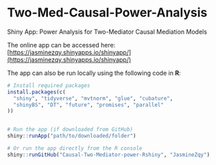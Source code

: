 # Two-Med-Causal-Power-Analysis

Shiny App: Power Analysis for Two-Mediator Causal Mediation Models

The online app can be accessed here: [https://jasminezqy.shinyapps.io/shinyapp/](https://jasminezqy.shinyapps.io/shinyapp/)  


The app can also be run locally using the following code in **R**:

```r
# Install required packages
install.packages(c(
  "shiny", "tidyverse", "mvtnorm", "glue", "cubature",
  "shinyBS", "DT", "future", "promises", "parallel"
))


# Run the app (if downloaded from GitHub)
shiny::runApp("path/to/downloaded/folder")

# Or run the app directly from the R console
shiny::runGitHub("Causal-Two-Mediator-power-Rshiny", "JasmineZqy")


